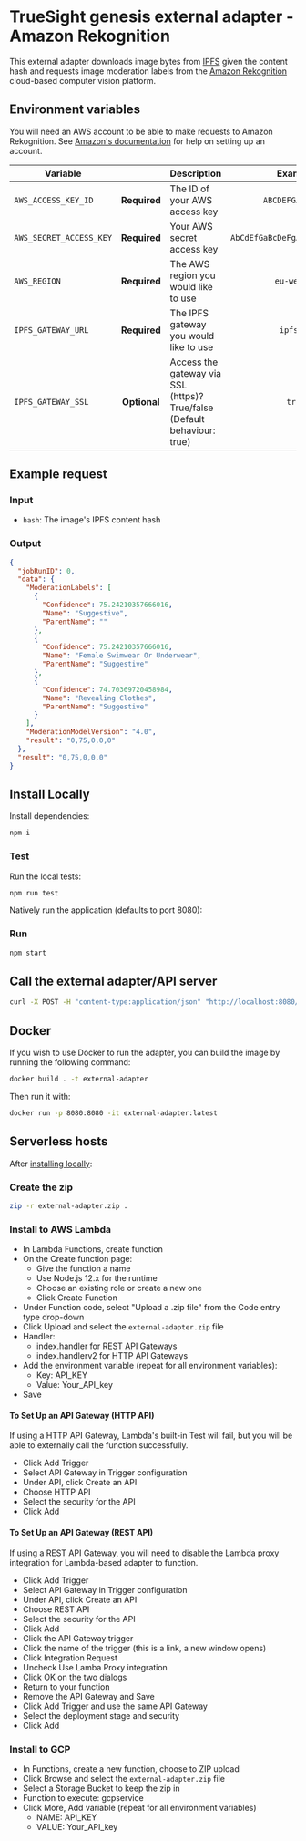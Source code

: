 # TrueSight genesis external adapter - Amazon Rekognition

This external adapter downloads image bytes from [IPFS](https://ipfs.io/) given the content hash and requests image moderation labels from the [Amazon Rekognition](https://aws.amazon.com/rekognition/) cloud-based computer vision platform.

## Environment variables

You will need an AWS account to be able to make requests to Amazon Rekognition. See [Amazon's documentation](https://aws.amazon.com/premiumsupport/knowledge-center/create-and-activate-aws-account/) for help on setting up an account.

| Variable                |              | Description                                                              |            Example             |
| ----------------------- | :----------: | ------------------------------------------------------------------------ | :----------------------------: |
| `AWS_ACCESS_KEY_ID`     | **Required** | The ID of your AWS access key                                            |        `ABCDEFGABCDEFG`        |
| `AWS_SECRET_ACCESS_KEY` | **Required** | Your AWS secret access key                                               | `AbCdEfGaBcDeFgAbCdEfGaBcDeFg` |
| `AWS_REGION`            | **Required** | The AWS region you would like to use                                     |          `eu-west-2`           |
| `IPFS_GATEWAY_URL`      | **Required** | The IPFS gateway you would like to use                                   |           `ipfs.io`            |
| `IPFS_GATEWAY_SSL`      | **Optional** | Access the gateway via SSL (https)? True/false (Default behaviour: true) |             `true`             |

## Example request

### Input

- `hash`: The image's IPFS content hash

### Output

```json
{
  "jobRunID": 0,
  "data": {
    "ModerationLabels": [
      {
        "Confidence": 75.24210357666016,
        "Name": "Suggestive",
        "ParentName": ""
      },
      {
        "Confidence": 75.24210357666016,
        "Name": "Female Swimwear Or Underwear",
        "ParentName": "Suggestive"
      },
      {
        "Confidence": 74.70369720458984,
        "Name": "Revealing Clothes",
        "ParentName": "Suggestive"
      }
    ],
    "ModerationModelVersion": "4.0",
    "result": "0,75,0,0,0"
  },
  "result": "0,75,0,0,0"
}
```

## Install Locally

Install dependencies:

```bash
npm i
```

### Test

Run the local tests:

```bash
npm run test
```

Natively run the application (defaults to port 8080):

### Run

```bash
npm start
```

## Call the external adapter/API server

```bash
curl -X POST -H "content-type:application/json" "http://localhost:8080/" --data '{ "id": 0, "data": { "hash": "QmdT7hKV1EfuaXSAYa65KUZWJnxF96yRPZNS9WeG8gUsR2" } }'
```

## Docker

If you wish to use Docker to run the adapter, you can build the image by running the following command:

```bash
docker build . -t external-adapter
```

Then run it with:

```bash
docker run -p 8080:8080 -it external-adapter:latest
```

## Serverless hosts

After [installing locally](#install-locally):

### Create the zip

```bash
zip -r external-adapter.zip .
```

### Install to AWS Lambda

- In Lambda Functions, create function
- On the Create function page:
  - Give the function a name
  - Use Node.js 12.x for the runtime
  - Choose an existing role or create a new one
  - Click Create Function
- Under Function code, select "Upload a .zip file" from the Code entry type drop-down
- Click Upload and select the `external-adapter.zip` file
- Handler:
  - index.handler for REST API Gateways
  - index.handlerv2 for HTTP API Gateways
- Add the environment variable (repeat for all environment variables):
  - Key: API_KEY
  - Value: Your_API_key
- Save

#### To Set Up an API Gateway (HTTP API)

If using a HTTP API Gateway, Lambda's built-in Test will fail, but you will be able to externally call the function successfully.

- Click Add Trigger
- Select API Gateway in Trigger configuration
- Under API, click Create an API
- Choose HTTP API
- Select the security for the API
- Click Add

#### To Set Up an API Gateway (REST API)

If using a REST API Gateway, you will need to disable the Lambda proxy integration for Lambda-based adapter to function.

- Click Add Trigger
- Select API Gateway in Trigger configuration
- Under API, click Create an API
- Choose REST API
- Select the security for the API
- Click Add
- Click the API Gateway trigger
- Click the name of the trigger (this is a link, a new window opens)
- Click Integration Request
- Uncheck Use Lamba Proxy integration
- Click OK on the two dialogs
- Return to your function
- Remove the API Gateway and Save
- Click Add Trigger and use the same API Gateway
- Select the deployment stage and security
- Click Add

### Install to GCP

- In Functions, create a new function, choose to ZIP upload
- Click Browse and select the `external-adapter.zip` file
- Select a Storage Bucket to keep the zip in
- Function to execute: gcpservice
- Click More, Add variable (repeat for all environment variables)
  - NAME: API_KEY
  - VALUE: Your_API_key
